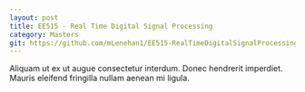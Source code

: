 ```yaml
---
layout: post
title: EE515 - Real Time Digital Signal Processing
category: Masters
git: https://github.com/mLenehan1/EE515-RealTimeDigitalSignalProcessing
---
```


Aliquam ut ex ut augue consectetur interdum. Donec hendrerit imperdiet. Mauris eleifend fringilla
nullam aenean mi ligula.